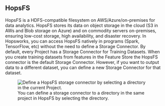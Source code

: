 ## HopsFS

HopsFS is a HDFS-compatible filesystem on AWS/Azure/on-premises for data analytics. HopsFS stores its data on object storage in the cloud (S3 in AWs and Blob storage on Azure) and on commodity servers on-premises, ensuring low-cost storage, high availability, and disaster recovery. In Hopsworks, you can access HopsFS natively in programs (Spark, TensorFlow, etc) without the need to define a Storage Connector. By default, every Project has a Storage Connector for Training Datasets. When you create training datasets from features in the Feature Store the HopsFS connector is the default Storage Connector. However, if you want to output data to a different dataset, you can define a new Storage Connector for that dataset. 

<p align="center">
  <figure>
    <img src="../../../assets/images/storage-connectors/hopsfs.png" alt="Define a HopsFS storage connector by selecting a directory in the current Project.">
    <figcaption>You can define a storage connector to a directory in the same project in HopsFS by selecting the directory.</figcaption>
  </figure>
</p>

